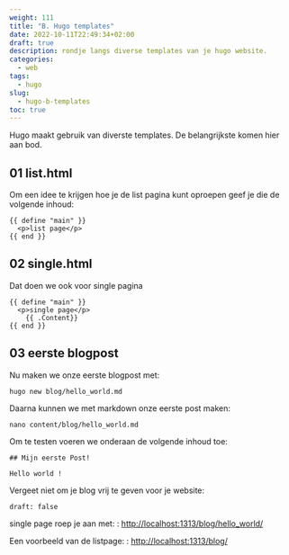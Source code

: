 ```yaml
---
weight: 111
title: "B. Hugo templates"
date: 2022-10-11T22:49:34+02:00
draft: true
description: rondje langs diverse templates van je hugo website.
categories:
  - web
tags:
  - hugo
slug:
  - hugo-b-templates
toc: true
---
```


Hugo maakt gebruik van diverste templates. De belangrijkste komen hier aan bod.

<!--more-->

## 01 list.html

Om een idee te krijgen hoe je de list pagina kunt oproepen geef je die de volgende inhoud:

    {{ define "main" }}
      <p>list page</p>
    {{ end }}

## 02 single.html

Dat doen we ook voor single pagina

    {{ define "main" }}
      <p>single page</p>
        {{ .Content}}
    {{ end }}

## 03 eerste blogpost

Nu maken we onze eerste blogpost met:

    hugo new blog/hello_world.md

Daarna kunnen we met markdown onze eerste post maken:

    nano content/blog/hello_world.md

Om te testen voeren we onderaan de volgende inhoud toe:

    ## Mijn eerste Post!

    Hello world !

Vergeet niet om je blog vrij te geven voor je website:

    draft: false

single page roep je aan met:
: [http://localhost:1313/blog/hello_world/](http://localhost:1313/blog/hello_world/)

Een voorbeeld van de listpage:
: [http://localhost:1313/blog/](http://localhost:1313/blog/)
